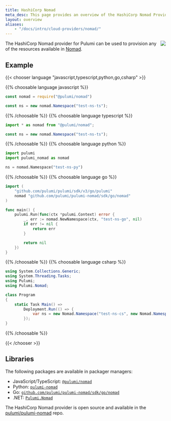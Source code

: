 ```yaml
---
title: HashiCorp Nomad
meta_desc: This page provides an overview of the HashiCorp Nomad Provider for Pulumi.
layout: overview
aliases:
    - "/docs/intro/cloud-providers/nomad/"
---
```


<img src="/logos/tech/nomad.svg" align="right" class="h-16 px-8 pb-4">

The HashiCorp Nomad provider for Pulumi can be used to provision any of the resources available in [Nomad](https://www.nomadproject.io/).

## Example

{{< chooser language "javascript,typescript,python,go,csharp" >}}

{{% choosable language javascript %}}

```javascript
const nomad = require("@pulumi/nomad")

const ns = new nomad.Namespace("test-ns-ts");
```

{{% /choosable %}}
{{% choosable language typescript %}}

```typescript
import * as nomad from "@pulumi/nomad";

const ns = new nomad.Namespace("test-ns-ts");
```

{{% /choosable %}}
{{% choosable language python %}}

```python
import pulumi
import pulumi_nomad as nomad

ns = nomad.Namespace("test-ns-py")
```

{{% /choosable %}}
{{% choosable language go %}}

```go
import (
	"github.com/pulumi/pulumi/sdk/v3/go/pulumi"
	nomad "github.com/pulumi/pulumi-nomad/sdk/go/nomad"
)

func main() {
	pulumi.Run(func(ctx *pulumi.Context) error {
        _, err := nomad.NewNamespace(ctx, "test-ns-go", nil)
		if err != nil {
			return err
		}

		return nil
	})
}
```

{{% /choosable %}}
{{% choosable language csharp %}}

```csharp
using System.Collections.Generic;
using System.Threading.Tasks;
using Pulumi;
using Pulumi.Nomad;

class Program
{
    static Task Main() =>
        Deployment.Run(() => {
            var ns = new Nomad.Namespace("test-ns-cs", new Nomad.NamespaceArgs{});
        });
}
```

{{% /choosable %}}

{{< /chooser >}}

## Libraries

The following packages are available in packager managers:

* JavaScript/TypeScript: [`@pulumi/nomad`](https://www.npmjs.com/package/@pulumi/nomad)
* Python: [`pulumi-nomad`](https://pypi.org/project/pulumi-nomad/)
* Go: [`github.com/pulumi/pulumi-nomad/sdk/go/nomad`](https://github.com/pulumi/pulumi-nomad)
* .NET: [`Pulumi.Nomad`](https://www.nuget.org/packages/Pulumi.Nomad)

The HashiCorp Nomad provider is open source and available in the [pulumi/pulumi-nomad](https://github.com/pulumi/pulumi-nomad) repo.
